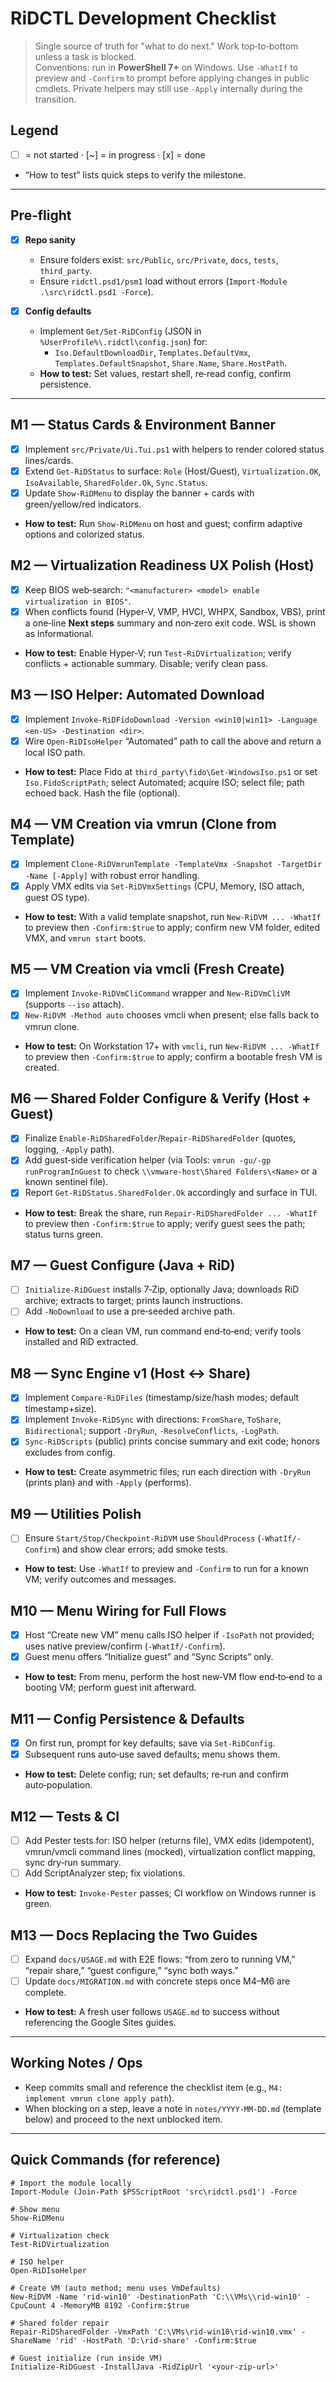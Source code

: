 # RiDCTL Development Checklist

> Single source of truth for "what to do next." Work top‑to‑bottom unless a task is blocked.  
> Conventions: run in **PowerShell 7+** on Windows. Use `-WhatIf` to preview and `-Confirm` to prompt before applying changes in public cmdlets. Private helpers may still use `-Apply` internally during the transition.

## Legend
- [ ] = not started · [~] = in progress · [x] = done
- “How to test” lists quick steps to verify the milestone.

---

## Pre‑flight
- [x] **Repo sanity**
  - Ensure folders exist: `src/Public`, `src/Private`, `docs`, `tests`, `third_party`.
  - Ensure `ridctl.psd1/psm1` load without errors (`Import-Module .\src\ridctl.psd1 -Force`).

- [x] **Config defaults**
  - Implement `Get/Set-RiDConfig` (JSON in `%UserProfile%\.ridctl\config.json`) for:
    - `Iso.DefaultDownloadDir`, `Templates.DefaultVmx`, `Templates.DefaultSnapshot`, `Share.Name`, `Share.HostPath`.
  - **How to test:** Set values, restart shell, re‑read config, confirm persistence.

---

## M1 — Status Cards & Environment Banner
- [x] Implement `src/Private/Ui.Tui.ps1` with helpers to render colored status lines/cards.
- [x] Extend `Get-RiDStatus` to surface: `Role` (Host/Guest), `Virtualization.OK`, `IsoAvailable`, `SharedFolder.Ok`, `Sync.Status`.
- [x] Update `Show-RiDMenu` to display the banner + cards with green/yellow/red indicators.
- **How to test:** Run `Show-RiDMenu` on host and guest; confirm adaptive options and colorized status.

## M2 — Virtualization Readiness UX Polish (Host)
- [x] Keep BIOS web‑search: `"<manufacturer> <model> enable virtualization in BIOS"`.
- [x] When conflicts found (Hyper‑V, VMP, HVCI, WHPX, Sandbox, VBS), print a one‑line **Next steps** summary and non‑zero exit code. WSL is shown as informational.
- **How to test:** Enable Hyper‑V; run `Test-RiDVirtualization`; verify conflicts + actionable summary. Disable; verify clean pass.

## M3 — ISO Helper: Automated Download
- [x] Implement `Invoke-RiDFidoDownload -Version <win10|win11> -Language <en-US> -Destination <dir>`.
- [x] Wire `Open-RiDIsoHelper` “Automated” path to call the above and return a local ISO path.
- **How to test:** Place Fido at `third_party\fido\Get-WindowsIso.ps1` or set `Iso.FidoScriptPath`; select Automated; acquire ISO; select file; path echoed back. Hash the file (optional).

## M4 — VM Creation via vmrun (Clone from Template)
- [x] Implement `Clone-RiDVmrunTemplate -TemplateVmx -Snapshot -TargetDir -Name [-Apply]` with robust error handling.
- [x] Apply VMX edits via `Set-RiDVmxSettings` (CPU, Memory, ISO attach, guest OS type).
- **How to test:** With a valid template snapshot, run `New-RiDVM ... -WhatIf` to preview then `-Confirm:$true` to apply; confirm new VM folder, edited VMX, and `vmrun start` boots.

## M5 — VM Creation via vmcli (Fresh Create)
- [x] Implement `Invoke-RiDVmCliCommand` wrapper and `New-RiDVmCliVM` (supports `--iso` attach).
- [x] `New-RiDVM -Method auto` chooses vmcli when present; else falls back to vmrun clone.
- **How to test:** On Workstation 17+ with `vmcli`, run `New-RiDVM ... -WhatIf` to preview then `-Confirm:$true` to apply; confirm a bootable fresh VM is created.

## M6 — Shared Folder Configure & Verify (Host + Guest)
- [x] Finalize `Enable-RiDSharedFolder`/`Repair-RiDSharedFolder` (quotes, logging, `-Apply` path).
- [x] Add guest‑side verification helper (via Tools: `vmrun -gu/-gp runProgramInGuest` to check `\\vmware-host\Shared Folders\<Name>` or a known sentinel file).
- [x] Report `Get-RiDStatus.SharedFolder.Ok` accordingly and surface in TUI.
- **How to test:** Break the share, run `Repair-RiDSharedFolder ... -WhatIf` to preview then `-Confirm:$true` to apply; verify guest sees the path; status turns green.

## M7 — Guest Configure (Java + RiD)
- [ ] `Initialize-RiDGuest` installs 7‑Zip, optionally Java; downloads RiD archive; extracts to target; prints launch instructions.
- [ ] Add `-NoDownload` to use a pre‑seeded archive path.
- **How to test:** On a clean VM, run command end‑to‑end; verify tools installed and RiD extracted.

## M8 — Sync Engine v1 (Host ↔ Share)
- [x] Implement `Compare-RiDFiles` (timestamp/size/hash modes; default timestamp+size).
- [x] Implement `Invoke-RiDSync` with directions: `FromShare`, `ToShare`, `Bidirectional`; support `-DryRun`, `-ResolveConflicts`, `-LogPath`.
- [x] `Sync-RiDScripts` (public) prints concise summary and exit code; honors excludes from config.
- **How to test:** Create asymmetric files; run each direction with `-DryRun` (prints plan) and with `-Apply` (performs).

## M9 — Utilities Polish
- [ ] Ensure `Start/Stop/Checkpoint-RiDVM` use `ShouldProcess` (`-WhatIf/-Confirm`) and show clear errors; add smoke tests.
- **How to test:** Use `-WhatIf` to preview and `-Confirm` to run for a known VM; verify outcomes and messages.

## M10 — Menu Wiring for Full Flows
- [x] Host “Create new VM” menu calls ISO helper if `-IsoPath` not provided; uses native preview/confirm (`-WhatIf/-Confirm`).
- [x] Guest menu offers “Initialize guest” and “Sync Scripts” only.
- **How to test:** From menu, perform the host new‑VM flow end‑to‑end to a booting VM; perform guest init afterward.

## M11 — Config Persistence & Defaults
- [x] On first run, prompt for key defaults; save via `Set-RiDConfig`.
- [x] Subsequent runs auto‑use saved defaults; menu shows them.
- **How to test:** Delete config; run; set defaults; re‑run and confirm auto‑population.

## M12 — Tests & CI
- [ ] Add Pester tests for: ISO helper (returns file), VMX edits (idempotent), vmrun/vmcli command lines (mocked), virtualization conflict mapping, sync dry‑run summary.
- [ ] Add ScriptAnalyzer step; fix violations.
- **How to test:** `Invoke-Pester` passes; CI workflow on Windows runner is green.

## M13 — Docs Replacing the Two Guides
- [ ] Expand `docs/USAGE.md` with E2E flows: “from zero to running VM,” “repair share,” “guest configure,” “sync both ways.”
- [ ] Update `docs/MIGRATION.md` with concrete steps once M4–M6 are complete.
- **How to test:** A fresh user follows `USAGE.md` to success without referencing the Google Sites guides.

---

## Working Notes / Ops
- Keep commits small and reference the checklist item (e.g., `M4: implement vmrun clone apply path`).
- When blocking on a step, leave a note in `notes/YYYY‑MM‑DD.md` (template below) and proceed to the next unblocked item.

---

## Quick Commands (for reference)

```pwsh
# Import the module locally
Import-Module (Join-Path $PSScriptRoot 'src\ridctl.psd1') -Force

# Show menu
Show-RiDMenu

# Virtualization check
Test-RiDVirtualization

# ISO helper
Open-RiDIsoHelper

# Create VM (auto method; menu uses VmDefaults)
New-RiDVM -Name 'rid-win10' -DestinationPath 'C:\\VMs\\rid-win10' -CpuCount 4 -MemoryMB 8192 -Confirm:$true

# Shared folder repair
Repair-RiDSharedFolder -VmxPath 'C:\VMs\rid-win10\rid-win10.vmx' -ShareName 'rid' -HostPath 'D:\rid-share' -Confirm:$true

# Guest initialize (run inside VM)
Initialize-RiDGuest -InstallJava -RidZipUrl '<your-zip-url>'
```
